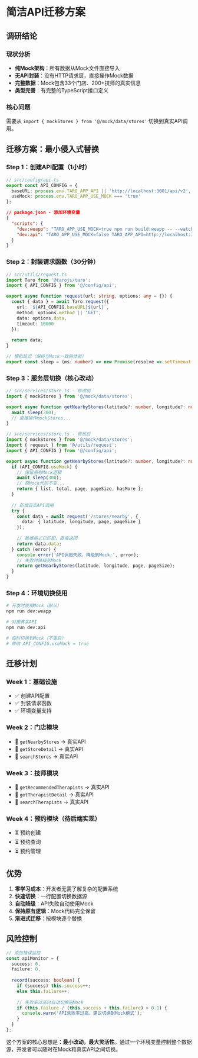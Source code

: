 # 简洁API迁移方案

## 调研结论

### 现状分析
- **纯Mock架构**：所有数据从Mock文件直接导入
- **无API封装**：没有HTTP请求层，直接操作Mock数据
- **完整数据**：Mock包含33个门店、200+技师的真实信息
- **类型完善**：有完整的TypeScript接口定义

### 核心问题
需要从 `import { mockStores } from '@/mock/data/stores'` 切换到真实API调用。

## 迁移方案：最小侵入式替换

### Step 1：创建API配置（1小时）

```typescript
// src/config/api.ts
export const API_CONFIG = {
  baseURL: process.env.TARO_APP_API || 'http://localhost:3001/api/v2',
  useMock: process.env.TARO_APP_USE_MOCK === 'true'
};
```

```json
// package.json - 添加环境变量
{
  "scripts": {
    "dev:weapp": "TARO_APP_USE_MOCK=true npm run build:weapp -- --watch",
    "dev:api": "TARO_APP_USE_MOCK=false TARO_APP_API=http://localhost:3001/api/v2 npm run build:weapp -- --watch"
  }
}
```

### Step 2：封装请求函数（30分钟）

```typescript
// src/utils/request.ts
import Taro from '@tarojs/taro';
import { API_CONFIG } from '@/config/api';

export async function request(url: string, options: any = {}) {
  const { data } = await Taro.request({
    url: `${API_CONFIG.baseURL}${url}`,
    method: options.method || 'GET',
    data: options.data,
    timeout: 10000
  });
  
  return data;
}

// 模拟延迟（保持与Mock一致的体验）
export const sleep = (ms: number) => new Promise(resolve => setTimeout(resolve, ms));
```

### Step 3：服务层切换（核心改动）

```typescript
// src/services/store.ts - 修改前
import { mockStores } from '@/mock/data/stores';

export async function getNearbyStores(latitude?: number, longitude?: number, page = 1, pageSize = 10) {
  await sleep(300);
  // 直接操作mockStores...
}

// src/services/store.ts - 修改后
import { mockStores } from '@/mock/data/stores';
import { request } from '@/utils/request';
import { API_CONFIG } from '@/config/api';

export async function getNearbyStores(latitude?: number, longitude?: number, page = 1, pageSize = 10) {
  if (API_CONFIG.useMock) {
    // 保留原有Mock逻辑
    await sleep(300);
    // 原Mock代码不变...
    return { list, total, page, pageSize, hasMore };
  }
  
  // 新增真实API调用
  try {
    const data = await request('/stores/nearby', {
      data: { latitude, longitude, page, pageSize }
    });
    
    // 数据格式已匹配，直接返回
    return data.data;
  } catch (error) {
    console.error('API调用失败，降级到Mock:', error);
    // 失败时降级到Mock
    return getNearbyStores(latitude, longitude, page, pageSize);
  }
}
```

### Step 4：环境切换使用

```bash
# 开发时使用Mock（默认）
npm run dev:weapp

# 对接真实API
npm run dev:api

# 临时切换到Mock（不重启）
# 修改 API_CONFIG.useMock = true
```

## 迁移计划

### Week 1：基础设施
- ✅ 创建API配置 
- ✅ 封装请求函数
- ✅ 环境变量支持

### Week 2：门店模块
- 🔄 `getNearbyStores` → 真实API
- 🔄 `getStoreDetail` → 真实API  
- 🔄 `searchStores` → 真实API

### Week 3：技师模块
- 🔄 `getRecommendedTherapists` → 真实API
- 🔄 `getTherapistDetail` → 真实API
- 🔄 `searchTherapists` → 真实API

### Week 4：预约模块（待后端实现）
- ⏳ 预约创建
- ⏳ 预约查询
- ⏳ 预约管理

## 优势

1. **零学习成本**：开发者无需了解复杂的配置系统
2. **快速切换**：一行配置切换数据源
3. **自动降级**：API失败自动使用Mock
4. **保持原有逻辑**：Mock代码完全保留
5. **渐进式迁移**：按模块逐个替换

## 风险控制

```typescript
// 添加错误监控
const apiMonitor = {
  success: 0,
  failure: 0,
  
  record(success: boolean) {
    if (success) this.success++;
    else this.failure++;
    
    // 失败率过高时自动切换到Mock
    if (this.failure / (this.success + this.failure) > 0.1) {
      console.warn('API失败率过高，建议切换到Mock模式');
    }
  }
};
```

这个方案的核心思想是：**最小改动，最大灵活性**。通过一个环境变量控制整个数据源，开发者可以随时在Mock和真实API之间切换。